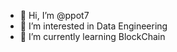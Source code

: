 - 👋 Hi, I’m @ppot7
- 👀 I’m interested in Data Engineering
- 🌱 I’m currently learning BlockChain

<!---
ppot7/ppot7 is a ✨ special ✨ repository because its `README.md` (this file) appears on your GitHub profile.
You can click the Preview link to take a look at your changes.
--->
